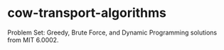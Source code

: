 # cow-transport-algorithms
Problem Set: Greedy, Brute Force, and Dynamic Programming solutions from MIT 6.0002.
